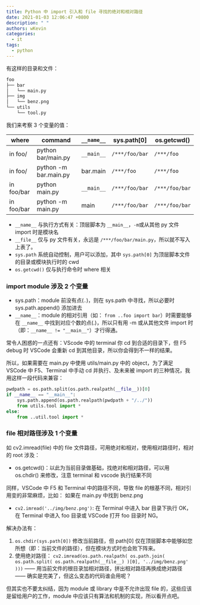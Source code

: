 ```yaml
---
title: Python 中 import 引入和 file 寻找的绝对和相对路径
date: 2021-01-03 12:06:47 +0800
description: " "
authors: wKevin
categories:
  - it
tags:
  - python
---
```


有这样的目录和文件：

```bash
foo
├── bar
│   └── main.py
├── img
│   └── benz.png
└── utils
    └── tool.py
```

我们来考察 3 个变量的值：

<!--truncate-->

| where      | command               | `__name__` | sys.path[0]    | os.getcwd()    |
| ---------- | --------------------- | ---------- | -------------- | -------------- |
| in foo/    | python bar/main.py    | `__main__` | `/***/foo/bar` | `/***/foo`     |
| in foo/    | python -m bar.main.py | bar.main   | `/***/foo`     | `/***/foo`     |
| in foo/bar | python main.py        | `__main__` | `/***/foo/bar` | `/***/foo/bar` |
| in foo/bar | python -m main.py     | main       | `/***/foo/bar` | `/***/foo/bar` |

- `__name__` 与执行方式有关：顶层脚本为 `__main__`，`-m`或从其他 py 文件 import 时是模块名
- `__file__` 仅与 py 文件有关，永远是 `/***/foo/bar/main.py`，所以就不写入上表了。
- `sys.path` 系统自动控制，用户可以添加，其中 `sys.path[0]` 为顶层脚本文件的目录或模块执行时的 cwd
- `os.getcwd()` 仅与执行命令时 where 相关

### import module 涉及 2 个变量

- sys.path：module 前没有点(`.`)，则在 sys.path 中寻找，所以必要时 sys.path.append() 添加进去
- `__name__`：module 的相对引用（如： `from ..foo import bar`）时需要能够在 `__name__` 中找到对应个数的点(.)，所以只有用 -m 或从其他文件 import 时（即：`__name__ != "__main__"`）才行得通。

常令人困惑的一点还有：VScode 中的 terminal 你 cd 到合适的目录下，但 F5 debug 时 VSCode 会重新 cd 到其他目录，所以你会得到不一样的结果。

所以，如果需要在 main.py 中使用 utils/main.py 中的 object，为了满足 VSCode 中 F5、Terminal 中手动 cd 并执行、及未来被 import 的三种情况，我用这样一段代码来兼容：

```python
pwdpath = os.path.split(os.path.realpath(__file__))[0]
if __name__ == "__main__":
    sys.path.append(os.path.realpath(pwdpath + "/../"))
    from utils.tool import *
else:
    from ..util.tool import *
```

### file 相对路径涉及 1 个变量

如 cv2.imread(file) 中的 file 文件路径，可用绝对和相对，使用相对路径时，相对的 root 涉及：

- os.getcwd()：以此为当前目录做基础，找绝对和相对路径，可以用 os.chdir() 来修改，注意 terminal 和 vscode 执行结果不同

同样，VSCode 中 F5 和 Terminal 中的路径不同，导致 file 的根基不同，相对引用变的非常麻烦，比如： 如果在 main.py 中找到 benz.png

- `cv2.imread('../img/benz.png')`: 在 Terminal 中进入 bar 目录下执行 OK，在 Terminal 中进入 foo 目录或 VSCode 打开 foo 目录时 NG。

解决办法有：

1. `os.chdir(sys.path[0])` 修改当前路径，但 path[0] 仅在顶层脚本中能够如您所想（即：当前文件的路径），但在模块方式时也会败下阵来。
2. 使用绝对路径： `cv2.imread(os.path.realpath( os.path.join( os.path.split( os.path.realpath(__file__) )[0], '../img/benz.png' )))` —— 用当前文件的根目录加相对路径，拼出相对路径再换成绝对路径 —— 确实是完美了，但这么变态的代码谁会用呢？

但其实也不要太纠结，因为 module 或 library 中是不允许出现 file 的，这些应该是留给用户的工作，module 中应该只有算法和机制的实现，所以看开点吧。
